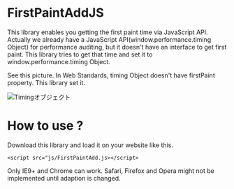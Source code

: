 # FirstPaintAddJS

This library enables you getting the first paint time via JavaScript API. Actually we already have a JavaScript API(window.performance.timing Object) for performance auditing, but it doesn't have an interface to get first paint. This library tries to get that time and set it to window.performance.timing Object.

See this picture. In Web Standards, timing Object doesn't have firstPaint property. This library set it.

![Timingオブジェクト](http://furoshiki.github.io/readme_img/001.jpg)

# How to use ?

Download this library and load it on your website like this.

    <script src="js/FirstPaintAdd.js></script>

Only IE9+ and Chrome can work. Safari, Firefox and Opera might not be implemented until adaption is changed.
